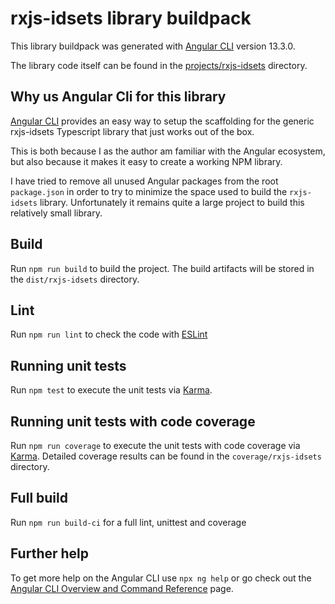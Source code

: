 # rxjs-idsets library buildpack

This library buildpack was generated with [Angular CLI](https://github.com/angular/angular-cli) version 13.3.0.

The library code itself can be found in the [projects/rxjs-idsets](projects/rxjs-idsets) directory.

## Why us Angular Cli for this library

[Angular CLI](https://github.com/angular/angular-cli) provides an easy way to setup the scaffolding for the generic rxjs-idsets Typescript library that just works out of the box.

This is both because I as the author am familiar with the Angular ecosystem, but also because it makes it easy to create a working NPM library.

I have tried to remove all unused Angular packages from the root `package.json` in order to try to minimize the space used to build the `rxjs-idsets` library.
Unfortunately it remains quite a large project to build this relatively small library.

## Build

Run `npm run build` to build the project. The build artifacts will be stored in the `dist/rxjs-idsets` directory.

## Lint

Run `npm run lint` to check the code with [ESLint](https://eslint.org/)

## Running unit tests

Run `npm test` to execute the unit tests via [Karma](https://karma-runner.github.io).

## Running unit tests with code coverage

Run `npm run coverage` to execute the unit tests with code coverage via [Karma](https://karma-runner.github.io).
Detailed coverage results can be found in the `coverage/rxjs-idsets` directory.

## Full build

Run `npm run build-ci` for a full lint, unittest and coverage

## Further help

To get more help on the Angular CLI use `npx ng help` or go check out the [Angular CLI Overview and Command Reference](https://angular.io/cli) page.
